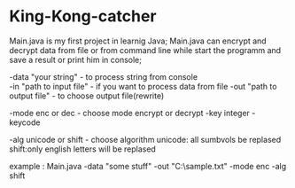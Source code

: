 # King-Kong-catcher
Main.java is my first project in learnig Java;
Main.java can encrypt and decrypt data from file or from command line while start the programm and save a result or print him in console;

-data "your string"          - to process string from console  
-in "path to input file"     - if you want to process data from file
-out "path to output file"   - to choose output file(rewrite)

-mode enc or dec             - choose mode encrypt or decrypt 
-key integer                 - keycode

-alg unicode or shift        - choose algorithm unicode: all sumbvols be replased shift:only english letters will be replased

example : Main.java -data "some stuff" -out "C:\sample.txt" -mode enc -alg shift
